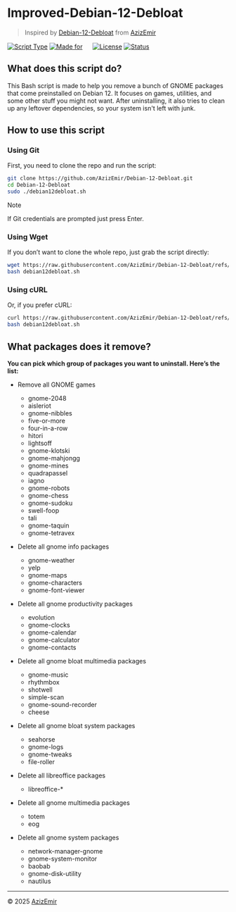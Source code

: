 # Improved-Debian-12-Debloat
> Inspired by [Debian-12-Debloat](https://github.com/AzizEmir/Debian-12-Debloat) from [AzizEmir](https://github.com/AzizEmir)

[![Script Type](https://img.shields.io/badge/Script%20language-Shell/Bash-green)](#)
[![Made for](https://img.shields.io/badge/Made%20for-Debian%2012-red)](#) <img src='https://www.debian.org/logos/openlogo-nd.svg' width=15>
[![License](https://img.shields.io/badge/License-GNU%20GPL%20v3-blue)](#)
[![Status](https://img.shields.io/badge/Development-Active-brightgreen)](#)

## What does this script do?

This Bash script is made to help you remove a bunch of GNOME packages that come preinstalled on Debian 12. It focuses on games, utilities, and some other stuff you might not want. After uninstalling, it also tries to clean up any leftover dependencies, so your system isn't left with junk.

## How to use this script

### Using Git

First, you need to clone the repo and run the script:

```bash
git clone https://github.com/AzizEmir/Debian-12-Debloat.git
cd Debian-12-Debloat
sudo ./debian12debloat.sh
```
> [!note]
> If Git credentials are prompted just press Enter.

### Using Wget

If you don’t want to clone the whole repo, just grab the script directly:

```bash
wget https://raw.githubusercontent.com/AzizEmir/Debian-12-Debloat/refs/heads/main/debian12debloat.sh 
bash debian12debloat.sh
```

### Using cURL

Or, if you prefer cURL:

```bash
curl https://raw.githubusercontent.com/AzizEmir/Debian-12-Debloat/refs/heads/main/debian12debloat.sh -o debian12debloat.sh
bash debian12debloat.sh
```

## What packages does it remove?

**You can pick which group of packages you want to uninstall. Here’s the list:**

- Remove all GNOME games
  - gnome-2048
  - aisleriot
  - gnome-nibbles
  - five-or-more
  - four-in-a-row
  - hitori
  - lightsoff
  - gnome-klotski
  - gnome-mahjongg
  - gnome-mines
  - quadrapassel
  - iagno
  - gnome-robots
  - gnome-chess
  - gnome-sudoku
  - swell-foop
  - tali
  - gnome-taquin
  - gnome-tetravex

- Delete all gnome info packages
  - gnome-weather
  - yelp
  - gnome-maps
  - gnome-characters
  - gnome-font-viewer

- Delete all gnome productivity packages
  - evolution
  - gnome-clocks
  - gnome-calendar
  - gnome-calculator
  - gnome-contacts

- Delete all gnome bloat multimedia packages
  - gnome-music
  - rhythmbox
  - shotwell
  - simple-scan
  - gnome-sound-recorder
  - cheese

- Delete all gnome bloat system packages
  - seahorse
  - gnome-logs
  - gnome-tweaks
  - file-roller

- Delete all libreoffice packages
  - libreoffice-*

- Delete all gnome multimedia packages
  - totem
  - eog

- Delete all gnome system packages
  - network-manager-gnome
  - gnome-system-monitor
  - baobab
  - gnome-disk-utility
  - nautilus
    

---

&copy; 2025 [AzizEmir](https://github.com/AzizEmir)